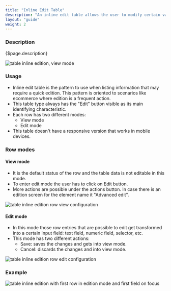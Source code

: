 ```yaml
---
title: "Inline Edit Table"
description: "An inline edit table allows the user to modify certain values of the entry without going to an entry detail page."
layout: "guide"
weight: 2
---
```


### Description

{$page.description}

![table inline edition, view mode](../../../images/TableInlineEdition.png)

### Usage

* Inline edit table is the pattern to use when listing information that may require a quick edition. This pattern is oriented to scenarios like ecommerce where edition is a frequent action.
* This table type always has the "Edit" button visible as its main identifying characteristic.
* Each row has two different modes:
	* View mode
	* Edit mode
* This table doesn't have a responsive version that works in mobile devices.

### Row modes

#### View mode
* It is the default status of the row and the table data is not editable in this mode.
* To enter edit mode the user has to click on Edit button.
* More actions are possible under the actions button. In case there is an edition screen for the element name it "Advanced edit".

![table inline edition row view configuration](../../../images/TableInlineEditRowView.png)

#### Edit mode
* In this mode those row entries that are possible to edit get transformed into a certain input field: text field, numeric field, selector, etc.
* This mode has two different actions:
	* Save: saves the changes and gets into view mode.
	* Cancel: discards the changes and into view mode.

![table inline edition row edit configuration](../../../images/TableInlineEditRowEdit.png)

### Example

![table inline edition with first row in edition mode and first field on focus](../../../images/TableInlineEditionFocus.png)
